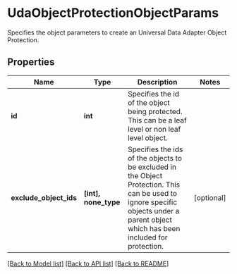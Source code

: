 # UdaObjectProtectionObjectParams

Specifies the object parameters to create an Universal Data Adapter Object Protection.

## Properties
Name | Type | Description | Notes
------------ | ------------- | ------------- | -------------
**id** | **int** | Specifies the id of the object being protected. This can be a leaf level or non leaf level object. | 
**exclude_object_ids** | **[int], none_type** | Specifies the ids of the objects to be excluded in the Object Protection. This can be used to ignore specific objects under a parent object which has been included for protection. | [optional] 

[[Back to Model list]](../README.md#documentation-for-models) [[Back to API list]](../README.md#documentation-for-api-endpoints) [[Back to README]](../README.md)


